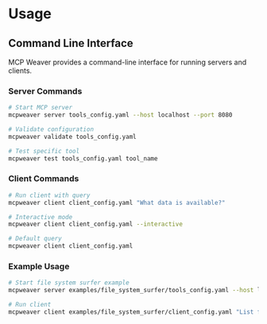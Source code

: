 # Usage

## Command Line Interface

MCP Weaver provides a command-line interface for running servers and clients.

### Server Commands

```bash
# Start MCP server
mcpweaver server tools_config.yaml --host localhost --port 8080

# Validate configuration
mcpweaver validate tools_config.yaml

# Test specific tool
mcpweaver test tools_config.yaml tool_name
```

### Client Commands

```bash
# Run client with query
mcpweaver client client_config.yaml "What data is available?"

# Interactive mode
mcpweaver client client_config.yaml --interactive

# Default query
mcpweaver client client_config.yaml
```

### Example Usage

```bash
# Start file system surfer example
mcpweaver server examples/file_system_surfer/tools_config.yaml --host localhost --port 8080

# Run client
mcpweaver client examples/file_system_surfer/client_config.yaml "List files"
```
